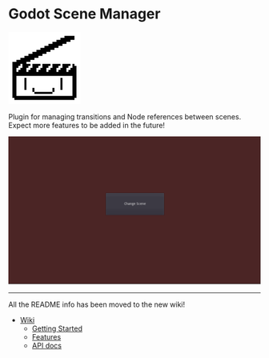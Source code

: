 # Godot Scene Manager

![Logo](/logo.png)

Plugin for managing transitions and Node references between scenes. Expect more features to be added in the future!

![Demonstration of Shader Fades](/scene_manager_demo.gif)

---

All the README info has been moved to the new wiki!

- [Wiki](https://github.com/glass-brick/Scene-Manager/wiki)
  - [Getting Started](https://github.com/glass-brick/Scene-Manager/wiki/Getting-started)
  - [Features](https://github.com/glass-brick/Scene-Manager/wiki/Features)
  - [API docs](https://github.com/glass-brick/Scene-Manager/wiki/API)
